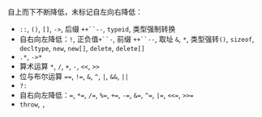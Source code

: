 自上而下不断降低，未标记自左向右降低：
-   `::`, `()`, `[]`, `->`, 后缀 `++``--`, `typeid`, 类型强制转换
-   自右向左降低：`!`, 正负值`+``-`, 前缀 `++``--`, 取址 `&`, `*`, 类型强转`()`, `sizeof`, `decltype`, `new`, `new[]`, `delete`, `delete[]`
-   `.*`, `->*`
-   算术运算 `*`, `/`, `+`, `-`, `<<`, `>>`
-   位与布尔运算 `==`, `!=`, `&`, `^`, `|`, `&&`, `||`
-   `?:`
-   自右向左降低：`=`, `*=`, `/=`, `%=`, `+=`, `-=`, `&=`, `^=`, `|=`, `<<=`, `>>=`
-   `throw`, `,`